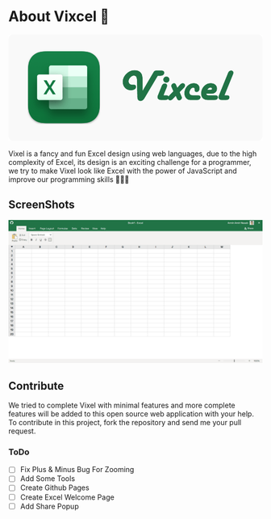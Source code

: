 
# About Vixcel 💚
![Logo](https://github.com/arminamirinasab/Vixcel/blob/main/github/github-logo.png?raw=true)

Vixel is a fancy and fun Excel design using web languages, due to the high complexity of Excel, its design is an exciting challenge for a programmer, we try to make Vixel look like Excel with the power of JavaScript and improve our programming skills 👩‍💻😉




## ScreenShots
![screenshots](https://github.com/arminamirinasab/Vixcel/blob/main/github/Capture.PNG?raw=true)

## Contribute
We tried to complete Vixel with minimal features and more complete features will be added to this open source web application with your help. To contribute in this project, fork the repository and send me your pull request.
### ToDo
- [ ]  Fix Plus & Minus Bug For Zooming
- [ ]  Add Some Tools
- [ ]  Create Github Pages
- [ ]  Create Excel Welcome Page
- [ ]  Add Share Popup
